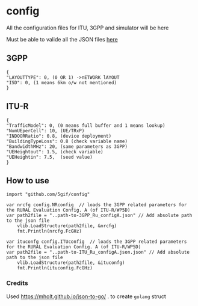 # config
All the configuration files for ITU, 3GPP and simulator will be here

Must be able to valide all the JSON files [here](https://jsonlint.com/) 


## 3GPP
```
{
"LAYOUTTYPE": 0, (0 OR 1) ->nETWORK lAYOUT
"ISD": 0, (1 means 6km o/w not mentioned)
}
```


## ITU-R
```
{
"TrafficModel": 0, (0 means full buffer and 1 means lookup)
"NumUEperCell": 10, (UE/TRxP)
"INDOORRatio": 0.8, (device deployment)
"BuildingTypeLoss": 0.8 (check variable name)
"BandwidthMHz": 20, (same parameters as 3GPP)
"UEHeightout": 1.5, (check variable)
"UEHeightin": 7.5,  (seed value)
}
```

## How to use 
```
import "github.com/5gif/config"
```

```
var nrcfg config.NRconfig  // loads the 3GPP related parameters for the RURAL Evaluation Config. A (of ITU-R/WP5D)
var path2file = "..path-to-3GPP_Ru_configA.json" // Add absolute path to the json file
	vlib.LoadStructure(path2file, &nrcfg)
	fmt.Println(nrcfg.FcGHz)

var ituconfg config.ITUconfig  // loads the 3GPP related parameters for the RURAL Evaluation Config. A (of ITU-R/WP5D)
var path2file = "..path-to-ITU_Ru_configA.json.json" // Add absolute path to the json file
	vlib.LoadStructure(path2file, &ituconfg)
	fmt.Println(ituconfig.FcGHz)

```

### Credits
Used https://mholt.github.io/json-to-go/ . to create `golang` struct
